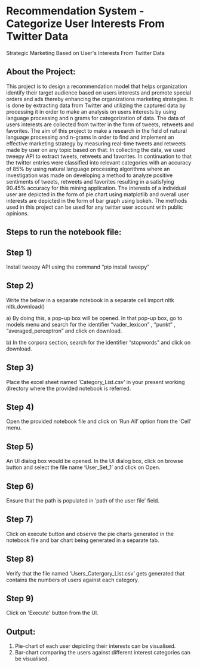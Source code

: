 # Recommendation System - Categorize User Interests From Twitter Data
Strategic Marketing Based on User's Interests From Twitter Data

About the Project:
------------------------

This project is to design a recommendation model that helps organization identify their target audience based on users interests and promote special orders and ads thereby enhancing the organizations marketing strategies. It is done by extracting data from Twitter and utilizing the captured data by processing it in order to make an analysis on users interests by using language processing and n grams for categorization of data. The data of users interests are collected from twitter in the form of tweets, retweets and favorites. The
aim of this project to make a research in the field of natural language processing and n-grams in order to find and implement an
effective marketing strategy by measuring real-time tweets and retweets made by user on any topic based on that. In collecting the data, we used tweepy API to extract tweets, retweets and favorites. In continuation to that the twitter entries were classified into relevant categories with an accuracy of 85% by using natural language processing algorithms where an investigation was made on developing a method to analyze positive sentiments of tweets, retweets and favorites resulting in a satisfying 90.45% accuracy for this mining application. The interests of a individual user are depicted in the form of pie chart using matplotlib and overall user interests are depicted in the form of bar graph using bokeh. The methods used in this project can be used for any twitter user account with public opinions.

Steps to run the notebook file:
-----------------------------------
Step 1) 
--------
Install tweepy API using the command “pip install tweepy”

Step 2) 
-------
Write the below in a separate notebook in a separate cell
import nltk
nltk.download()

a) By doing this, a pop-up box will be opened. In that pop-up box, go to models menu and search for the identifier “vader_lexicon” , “punkt” , “averaged_perceptron” and click on download.

b) In the corpora section, search for the identifier “stopwords” and click on download.

Step 3) 
--------
Place the excel sheet named ‘Category_List.csv’ in your present working directory where the provided notebook is referred.

Step 4) 
--------
Open the provided notebook file and click on ‘Run All’ option from the ‘Cell’ menu.

Step 5)
-------
An UI dialog box would be opened. In the UI dialog box, click on browse button and
select the file name ‘User_Set_1’ and click on Open.

Step 6) 
--------
Ensure that the path is populated in ‘path of the user file’ field.

Step 7) 
---------
Click on execute button and observe the pie charts generated in the notebook file and bar
chart being generated in a separate tab.

Step 8) 
--------
Verify that the file named ‘Users_Catergory_List.csv’ gets generated that contains the
numbers of users against each category.

Step 9)
--------

Click on 'Execute' button from the UI.

Output:
------------
1) Pie-chart of each user depicting their interests can be visualised.
2) Bar-chart comparing the users against different interest categories can be visualised.
